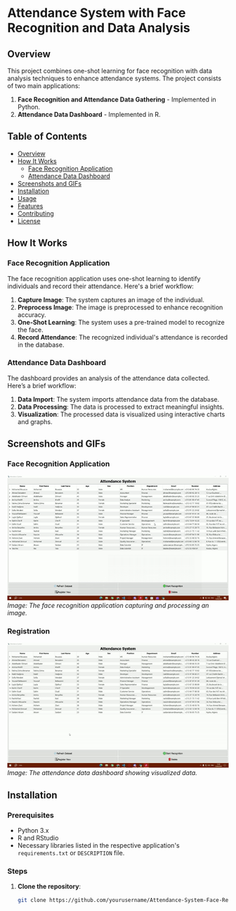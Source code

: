 # Attendance System with Face Recognition and Data Analysis

## Overview
This project combines one-shot learning for face recognition with data analysis techniques to enhance attendance systems. The project consists of two main applications:
1. **Face Recognition and Attendance Data Gathering** - Implemented in Python.
2. **Attendance Data Dashboard** - Implemented in R.

## Table of Contents
- [Overview](#overview)
- [How It Works](#how-it-works)
  - [Face Recognition Application](#face-recognition-application)
  - [Attendance Data Dashboard](#attendance-data-dashboard)
- [Screenshots and GIFs](#screenshots-and-gifs)
- [Installation](#installation)
- [Usage](#usage)
- [Features](#features)
- [Contributing](#contributing)
- [License](#license)

## How It Works
### Face Recognition Application
The face recognition application uses one-shot learning to identify individuals and record their attendance. Here's a brief workflow:
1. **Capture Image**: The system captures an image of the individual.
2. **Preprocess Image**: The image is preprocessed to enhance recognition accuracy.
3. **One-Shot Learning**: The system uses a pre-trained model to recognize the face.
4. **Record Attendance**: The recognized individual's attendance is recorded in the database.

### Attendance Data Dashboard
The dashboard provides an analysis of the attendance data collected. Here’s a brief workflow:
1. **Data Import**: The system imports attendance data from the database.
2. **Data Processing**: The data is processed to extract meaningful insights.
3. **Visualization**: The processed data is visualized using interactive charts and graphs.

## Screenshots and GIFs
### Face Recognition Application
![Face Recognition App](recognitio.gif)
*Image: The face recognition application capturing and processing an image.*

### Registration
![Registration](rEg.gif)
*Image: The attendance data dashboard showing visualized data.*

## Installation
### Prerequisites
- Python 3.x
- R and RStudio
- Necessary libraries listed in the respective application's `requirements.txt` or `DESCRIPTION` file.

### Steps
1. **Clone the repository**:
   ```bash
   git clone https://github.com/yourusername/Attendance-System-Face-Recognition.git

